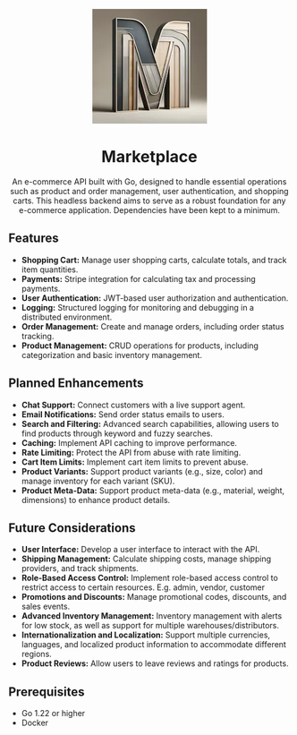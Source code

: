 <p align="center">
  <img src="https://raw.githubusercontent.com/dgyurics/marketplace/main/logo.webp" alt="marketplace">
</p>
<h1 align="center">Marketplace</h1>
<p align="center">
  An e-commerce API built with Go, designed to handle essential operations such as product and order management, user authentication, and shopping carts. This headless backend aims to serve as a robust foundation for any e-commerce application. Dependencies have been kept to a minimum.
</p>
<h2>Features</h2>
<ul>
  <li><strong>Shopping Cart:</strong> Manage user shopping carts, calculate totals, and track item quantities.</li>
  <li><strong>Payments:</strong> Stripe integration for calculating tax and processing payments.</li>
  <li><strong>User Authentication:</strong> JWT-based user authorization and authentication.</li>
  <li><strong>Logging:</strong> Structured logging for monitoring and debugging in a distributed environment.</li>
  <li><strong>Order Management:</strong> Create and manage orders, including order status tracking.</li>
  <li><strong>Product Management:</strong> CRUD operations for products, including categorization and basic inventory management.</li>
</ul>

<h2>Planned Enhancements</h2>
<ul>
  <li><strong>Chat Support:</strong> Connect customers with a live support agent.</li>
  <li><strong>Email Notifications:</strong> Send order status emails to users.</li>
  <li><strong>Search and Filtering:</strong> Advanced search capabilities, allowing users to find products through keyword and fuzzy searches.</li>
  <li><strong>Caching:</strong> Implement API caching to improve performance.</li>
  <li><strong>Rate Limiting:</strong> Protect the API from abuse with rate limiting.</li>
  <li><strong>Cart Item Limits:</strong> Implement cart item limits to prevent abuse.</li>
  <li><strong>Product Variants:</strong> Support product variants (e.g., size, color) and manage inventory for each variant (SKU).</li>
  <li><strong>Product Meta-Data:</strong> Support product meta-data (e.g., material, weight, dimensions) to enhance product details.</li>
</ul>

<h2>Future Considerations</h2>
<ul>
  <li><strong>User Interface:</strong> Develop a user interface to interact with the API.</li>
  <li><strong>Shipping Management:</strong> Calculate shipping costs, manage shipping providers, and track shipments.</li>
  <li><strong>Role-Based Access Control:</strong> Implement role-based access control to restrict access to certain resources. E.g. admin, vendor, customer</li>
  <li><strong>Promotions and Discounts:</strong> Manage promotional codes, discounts, and sales events.</li>
  <li><strong>Advanced Inventory Management:</strong> Inventory management with alerts for low stock, as well as support for multiple warehouses/distributors.</li>
  <li><strong>Internationalization and Localization:</strong> Support multiple currencies, languages, and localized product information to accommodate different regions.</li>
  <li><strong>Product Reviews:</strong> Allow users to leave reviews and ratings for products.</li>
</ul>

<h2>Prerequisites</h2>
<ul>
  <li>Go 1.22 or higher</li>
  <li>Docker</li>
</ul>
